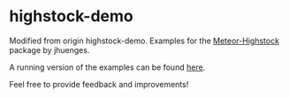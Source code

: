 highstock-demo
===============
Modified from origin highstock-demo. 
Examples for the [Meteor-Highstock](https://github.com/jhuenges/meteor-highstock/) package by jhuenges.

A running version of the examples can be found [here](http://jk1968-highstock-demo.meteor.com/).

Feel free to provide feedback and improvements!
